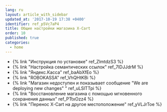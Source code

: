```yaml
---
lang: ru
layout: article_with_sidebar
updated_at: '2017-10-19 17:38 +0400'
identifier: ref_p5Vc7aP4
title: Общие настройки магазина X-Cart
order: 10
published: true
categories:
  - home
---
```

* {% link "Инструкция по установке" ref_ZlmtdzS3 %}
* {% link "Настройка семантических ссылок" ref_7IDJJdrM %}
* {% link "Яндекс.Касса" ref_baAbXfEo %}
* {% link "ROBOKASSA" ref_VhQHtKBi %}
* {% link "Магазин недоступен и показывает сообщение "We are deploying new changes" " ref_uLSlTTpi %}
* {% link "Восстановление магазина с помощью мгновенного сохранения данных" ref_PTtxOzz4 %}
* {% link "Перенос X-Cart на другое местоположение" ref_yVLJrToe %}
